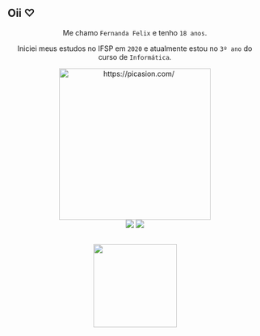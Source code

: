 ## Oii ♡

<div align="center">

Me chamo `Fernanda Felix` e tenho ``18 anos``.

Iniciei meus estudos no IFSP em ``2020`` e atualmente estou no ``3º ano`` do curso de ``Informática``.

<div>

<div align="center">
    <a href="https://picasion.com/"><img src="https://i.picasion.com/pic92/de32cc932fd5a01caf45ed486db799f7.gif" width="300" height="300" border="0" alt="https://picasion.com/" /></a><br /><a  
</div>

<div align="center">
    <a href = "mailto:fe.santosfj09@gmail.com"><img src="https://img.shields.io/badge/Gmail-D14836?style=for-the-badge&logo=gmail&logoColor=white"></a>
    <a href="https://www.linkedin.com/in/fernanda-felix-6205b325a/" target="_blank"><img src="https://img.shields.io/badge/LinkedIn-0077B5?style=for-the-badge&logo=linkedin&logoColor=white" target="_blank"></a> <br>
</div>

##
   
<div>
    <a href="https://github.com/nandahw"><img align="center" height="165em" src="https://github-readme-stats.vercel.app/api?username=nandahw&show_icons=true&theme=tokyonight&include_all_commits=true&count_private=true">
  <!--  <img align="center" height="150em" src="https://github-readme-stats.vercel.app/api/top-langs/?username=nandahw&layout=compact&langs_count=7&theme=tokyonight"/> <!--
</div> 
